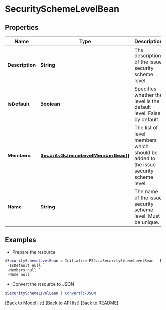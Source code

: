 # SecuritySchemeLevelBean
## Properties

Name | Type | Description | Notes
------------ | ------------- | ------------- | -------------
**Description** | **String** | The description of the issue security scheme level. | [optional] 
**IsDefault** | **Boolean** | Specifies whether the level is the default level. False by default. | [optional] 
**Members** | [**SecuritySchemeLevelMemberBean[]**](SecuritySchemeLevelMemberBean.md) | The list of level members which should be added to the issue security scheme level. | [optional] 
**Name** | **String** | The name of the issue security scheme level. Must be unique. | 

## Examples

- Prepare the resource
```powershell
$SecuritySchemeLevelBean = Initialize-PSJiraSecuritySchemeLevelBean  -Description null `
 -IsDefault null `
 -Members null `
 -Name null
```

- Convert the resource to JSON
```powershell
$SecuritySchemeLevelBean | ConvertTo-JSON
```

[[Back to Model list]](../README.md#documentation-for-models) [[Back to API list]](../README.md#documentation-for-api-endpoints) [[Back to README]](../README.md)

